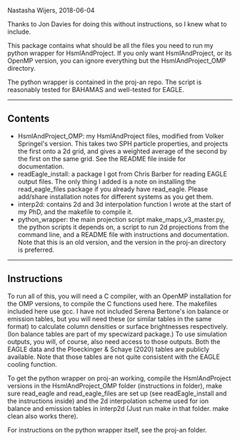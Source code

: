 Nastasha Wijers, 2018-06-04

Thanks to Jon Davies for doing this without instructions, so I knew what to
include.

This package contains what should be all the files you need to run my python
wrapper for HsmlAndProject. If you only want HsmlAndProject, or its OpenMP
version, you can ignore everything but the HsmlAndProject_OMP directory.

The python wrapper is contained in the proj-an repo. 
The script is reasonably tested for BAHAMAS and well-tested for EAGLE.


-------------------------------------------------------------------------------
Contents
-------------------------------------------------------------------------------
- HsmlAndProject_OMP: my HsmlAndProject files, modified from Volker Springel's
  version. This takes two SPH particle properties, and projects the first onto
  a 2d grid, and gives a weighted average of the second by the first on the 
  same grid. See the README file inside for documentation.
- readEagle_install: a package I got from Chris Barber for reading EAGLE output
  files. The only thing I added is a note on installing the read_eagle_files 
  package if you already have read_eagle. Please add/share installation notes
  for different systems as you get them. 
- interp2d: contains 2d and 3d interpolation function I wrote at the start of my 
  PhD, and the makefile to compile it.
- python_wrapper: the main projection script make_maps_v3_master.py, the python
  scripts it depends on, a script to run 2d projections from the command line,
  and a README file with instructions and documentation.
  Note that this is an old version, and the version in the proj-an directory is
  preferred.


-------------------------------------------------------------------------------
Instructions 
-------------------------------------------------------------------------------
To run all of this, you will need a C compiler, with an OpenMP installation for
the OMP versions, to compile the C functions used here. The makefiles included 
here use gcc. 
I have not included Serena Bertone's ion balance or emission tables, but you 
will need these (or similar tables in the same format) to calculate column 
densities or surface brightnesses respectively. (Ion balance tables are part of 
my specwizard package.) To use simulation outputs, you will, of course, also 
need access to those outputs. 
Both the EAGLE data and the Ploeckinger & Schaye (2020) tables are publicly 
available. Note that those tables are not quite consistent with the EAGLE 
cooling function. 

To get the python wrapper on proj-an working, compile the HsmlAndProject versions 
in the  HsmlAndProject_OMP folder (instructions in folder), make sure read_eagle 
and read_eagle_files are set up (see readEagle_install and the instructions 
inside) and the 2d interpolation scheme used for ion balance and emission tables 
in interp2d (Just run make in that folder. make clean also works there).

For instructions on the python wrapper itself, see the proj-an folder.



